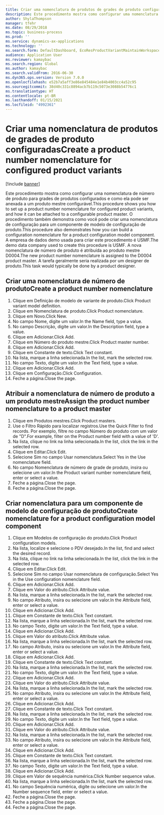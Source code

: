 ```yaml
---
title: Criar uma nomenclatura de produtos de grades de produto configuradas
description: Este procedimento mostra como configurar uma nomenclatura de número de produto para grades de produtos configurados e como ela pode ser anexada a um produto mestre configurável.
author: ShylaThompson
manager: tfehr
ms.date: 08/29/2018
ms.topic: business-process
ms.prod: ''
ms.service: dynamics-ax-applications
ms.technology: ''
ms.search.form: DefaultDashboard, EcoResProductVariantMaintainWorkspace, EcoResNomenclature, EcoResProductListPage, EcoResProductDetails, PCProductConfigurationModelListPage, PCProductConfigurationModelDetails
audience: Application User
ms.reviewer: kamaybac
ms.search.region: Global
ms.author: kamaybac
ms.search.validFrom: 2016-06-30
ms.dyn365.ops.version: Version 7.0.0
ms.openlocfilehash: e52b7a5aff3e86e845484e1e84b4003cc4a52c95
ms.sourcegitcommit: 38d40c331c8894acb7b119c5073e3088b54776c1
ms.translationtype: HT
ms.contentlocale: pt-BR
ms.lasthandoff: 01/15/2021
ms.locfileid: "4992361"
---
```

# <a name="create-a-product-number-nomenclature-for-configured-product-variants"></a><span data-ttu-id="34712-103">Criar uma nomenclatura de produtos de grades de produto configuradas</span><span class="sxs-lookup"><span data-stu-id="34712-103">Create a product number nomenclature for configured product variants</span></span>

[!include [banner](../../includes/banner.md)]

<span data-ttu-id="34712-104">Este procedimento mostra como configurar uma nomenclatura de número de produto para grades de produtos configurados e como ela pode ser anexada a um produto mestre configurável.</span><span class="sxs-lookup"><span data-stu-id="34712-104">This procedure shows you how to set up a product number nomenclature for configured product variants, and how it can be attached to a configurable product master.</span></span> <span data-ttu-id="34712-105">O procedimento também demonstra como você pode criar uma nomenclatura de configuração para um componente de modelo de configuração de produto.</span><span class="sxs-lookup"><span data-stu-id="34712-105">This procedure also demonstrates how you can build a configuration nomenclature for a product configuration model component.</span></span> <span data-ttu-id="34712-106">A empresa de dados demo usada para criar este procedimento é USMF.</span><span class="sxs-lookup"><span data-stu-id="34712-106">The demo data company used to create this procedure is USMF.</span></span> <span data-ttu-id="34712-107">A nova nomenclatura de número de produto é atribuída ao produto mestre D0004.</span><span class="sxs-lookup"><span data-stu-id="34712-107">The new product number nomenclature is assigned to the D0004 product master.</span></span> <span data-ttu-id="34712-108">A tarefa geralmente seria realizada por um designer de produto.</span><span class="sxs-lookup"><span data-stu-id="34712-108">This task would typically be done by a product designer.</span></span>


## <a name="create-a-product-number-nomenclature"></a><span data-ttu-id="34712-109">Criar uma nomenclatura de número de produto</span><span class="sxs-lookup"><span data-stu-id="34712-109">Create a product number nomenclature</span></span>
1. <span data-ttu-id="34712-110">Clique em Definição de modelo de variante de produto.</span><span class="sxs-lookup"><span data-stu-id="34712-110">Click Product variant model definition.</span></span>
2. <span data-ttu-id="34712-111">Clique em Nomenclatura de produto.</span><span class="sxs-lookup"><span data-stu-id="34712-111">Click Product nomenclature.</span></span>
3. <span data-ttu-id="34712-112">Clique em Novo.</span><span class="sxs-lookup"><span data-stu-id="34712-112">Click New.</span></span>
4. <span data-ttu-id="34712-113">No campo Nome, digite um valor.</span><span class="sxs-lookup"><span data-stu-id="34712-113">In the Name field, type a value.</span></span>
5. <span data-ttu-id="34712-114">No campo Descrição, digite um valor.</span><span class="sxs-lookup"><span data-stu-id="34712-114">In the Description field, type a value.</span></span>
6. <span data-ttu-id="34712-115">Clique em Adicionar.</span><span class="sxs-lookup"><span data-stu-id="34712-115">Click Add.</span></span>
7. <span data-ttu-id="34712-116">Clique em Número do produto mestre.</span><span class="sxs-lookup"><span data-stu-id="34712-116">Click Product master number.</span></span>
8. <span data-ttu-id="34712-117">Clique em Adicionar.</span><span class="sxs-lookup"><span data-stu-id="34712-117">Click Add.</span></span>
9. <span data-ttu-id="34712-118">Clique em Constante de texto.</span><span class="sxs-lookup"><span data-stu-id="34712-118">Click Text constant.</span></span>
10. <span data-ttu-id="34712-119">Na lista, marque a linha selecionada.</span><span class="sxs-lookup"><span data-stu-id="34712-119">In the list, mark the selected row.</span></span>
11. <span data-ttu-id="34712-120">No campo Texto, digite um valor.</span><span class="sxs-lookup"><span data-stu-id="34712-120">In the Text field, type a value.</span></span>
12. <span data-ttu-id="34712-121">Clique em Adicionar.</span><span class="sxs-lookup"><span data-stu-id="34712-121">Click Add.</span></span>
13. <span data-ttu-id="34712-122">Clique em Configuração.</span><span class="sxs-lookup"><span data-stu-id="34712-122">Click Configuration.</span></span>
14. <span data-ttu-id="34712-123">Feche a página.</span><span class="sxs-lookup"><span data-stu-id="34712-123">Close the page.</span></span>

## <a name="assign-the-product-number-nomenclature-to-a-product-master"></a><span data-ttu-id="34712-124">Atribuir a nomenclatura de número de produto a um produto mestre</span><span class="sxs-lookup"><span data-stu-id="34712-124">Assign the product number nomenclature to a product master</span></span>
1. <span data-ttu-id="34712-125">Clique em Produtos mestres.</span><span class="sxs-lookup"><span data-stu-id="34712-125">Click Product masters.</span></span>
2. <span data-ttu-id="34712-126">Use o Filtro Rápido para localizar registros.</span><span class="sxs-lookup"><span data-stu-id="34712-126">Use the Quick Filter to find records.</span></span> <span data-ttu-id="34712-127">Por exemplo, filtre no campo Número do produto com um valor de "D".</span><span class="sxs-lookup"><span data-stu-id="34712-127">For example, filter on the Product number field with a value of 'D'.</span></span>
3. <span data-ttu-id="34712-128">Na lista, clique no link na linha selecionada.</span><span class="sxs-lookup"><span data-stu-id="34712-128">In the list, click the link in the selected row.</span></span>
4. <span data-ttu-id="34712-129">Clique em Editar.</span><span class="sxs-lookup"><span data-stu-id="34712-129">Click Edit.</span></span>
5. <span data-ttu-id="34712-130">Selecione Sim no campo Usar nomenclatura.</span><span class="sxs-lookup"><span data-stu-id="34712-130">Select Yes in the Use nomenclature field.</span></span>
6. <span data-ttu-id="34712-131">No campo Nomenclatura de número de grade de produto, insira ou selecione um valor.</span><span class="sxs-lookup"><span data-stu-id="34712-131">In the Product variant number nomenclature field, enter or select a value.</span></span>
7. <span data-ttu-id="34712-132">Feche a página.</span><span class="sxs-lookup"><span data-stu-id="34712-132">Close the page.</span></span>
8. <span data-ttu-id="34712-133">Feche a página.</span><span class="sxs-lookup"><span data-stu-id="34712-133">Close the page.</span></span>

## <a name="create-nomenclature-for-a-product-configuration-model-component"></a><span data-ttu-id="34712-134">Criar nomenclatura para um componente de modelo de configuração de produto</span><span class="sxs-lookup"><span data-stu-id="34712-134">Create nomenclature for a product configuration model component</span></span>
1. <span data-ttu-id="34712-135">Clique em Modelos de configuração do produto.</span><span class="sxs-lookup"><span data-stu-id="34712-135">Click Product configuration models.</span></span>
2. <span data-ttu-id="34712-136">Na lista, localize e selecione o PDV desejado.</span><span class="sxs-lookup"><span data-stu-id="34712-136">In the list, find and select the desired record.</span></span>
3. <span data-ttu-id="34712-137">Na lista, clique no link na linha selecionada.</span><span class="sxs-lookup"><span data-stu-id="34712-137">In the list, click the link in the selected row.</span></span>
4. <span data-ttu-id="34712-138">Clique em Editar.</span><span class="sxs-lookup"><span data-stu-id="34712-138">Click Edit.</span></span>
5. <span data-ttu-id="34712-139">Selecione Sim no campo Usar nomenclatura de configuração.</span><span class="sxs-lookup"><span data-stu-id="34712-139">Select Yes in the Use configuration nomenclature field.</span></span>
6. <span data-ttu-id="34712-140">Clique em Adicionar.</span><span class="sxs-lookup"><span data-stu-id="34712-140">Click Add.</span></span>
7. <span data-ttu-id="34712-141">Clique em Valor do atributo.</span><span class="sxs-lookup"><span data-stu-id="34712-141">Click Attribute value.</span></span>
8. <span data-ttu-id="34712-142">Na lista, marque a linha selecionada.</span><span class="sxs-lookup"><span data-stu-id="34712-142">In the list, mark the selected row.</span></span>
9. <span data-ttu-id="34712-143">No campo Atributo, insira ou selecione um valor.</span><span class="sxs-lookup"><span data-stu-id="34712-143">In the Attribute field, enter or select a value.</span></span>
10. <span data-ttu-id="34712-144">Clique em Adicionar.</span><span class="sxs-lookup"><span data-stu-id="34712-144">Click Add.</span></span>
11. <span data-ttu-id="34712-145">Clique em Constante de texto.</span><span class="sxs-lookup"><span data-stu-id="34712-145">Click Text constant.</span></span>
12. <span data-ttu-id="34712-146">Na lista, marque a linha selecionada.</span><span class="sxs-lookup"><span data-stu-id="34712-146">In the list, mark the selected row.</span></span>
13. <span data-ttu-id="34712-147">No campo Texto, digite um valor.</span><span class="sxs-lookup"><span data-stu-id="34712-147">In the Text field, type a value.</span></span>
14. <span data-ttu-id="34712-148">Clique em Adicionar.</span><span class="sxs-lookup"><span data-stu-id="34712-148">Click Add.</span></span>
15. <span data-ttu-id="34712-149">Clique em Valor do atributo.</span><span class="sxs-lookup"><span data-stu-id="34712-149">Click Attribute value.</span></span>
16. <span data-ttu-id="34712-150">Na lista, marque a linha selecionada.</span><span class="sxs-lookup"><span data-stu-id="34712-150">In the list, mark the selected row.</span></span>
17. <span data-ttu-id="34712-151">No campo Atributo, insira ou selecione um valor.</span><span class="sxs-lookup"><span data-stu-id="34712-151">In the Attribute field, enter or select a value.</span></span>
18. <span data-ttu-id="34712-152">Clique em Adicionar.</span><span class="sxs-lookup"><span data-stu-id="34712-152">Click Add.</span></span>
19. <span data-ttu-id="34712-153">Clique em Constante de texto.</span><span class="sxs-lookup"><span data-stu-id="34712-153">Click Text constant.</span></span>
20. <span data-ttu-id="34712-154">Na lista, marque a linha selecionada.</span><span class="sxs-lookup"><span data-stu-id="34712-154">In the list, mark the selected row.</span></span>
21. <span data-ttu-id="34712-155">No campo Texto, digite um valor.</span><span class="sxs-lookup"><span data-stu-id="34712-155">In the Text field, type a value.</span></span>
22. <span data-ttu-id="34712-156">Clique em Adicionar.</span><span class="sxs-lookup"><span data-stu-id="34712-156">Click Add.</span></span>
23. <span data-ttu-id="34712-157">Clique em Valor do atributo.</span><span class="sxs-lookup"><span data-stu-id="34712-157">Click Attribute value.</span></span>
24. <span data-ttu-id="34712-158">Na lista, marque a linha selecionada.</span><span class="sxs-lookup"><span data-stu-id="34712-158">In the list, mark the selected row.</span></span>
25. <span data-ttu-id="34712-159">No campo Atributo, insira ou selecione um valor.</span><span class="sxs-lookup"><span data-stu-id="34712-159">In the Attribute field, enter or select a value.</span></span>
26. <span data-ttu-id="34712-160">Clique em Adicionar.</span><span class="sxs-lookup"><span data-stu-id="34712-160">Click Add.</span></span>
27. <span data-ttu-id="34712-161">Clique em Constante de texto.</span><span class="sxs-lookup"><span data-stu-id="34712-161">Click Text constant.</span></span>
28. <span data-ttu-id="34712-162">Na lista, marque a linha selecionada.</span><span class="sxs-lookup"><span data-stu-id="34712-162">In the list, mark the selected row.</span></span>
29. <span data-ttu-id="34712-163">No campo Texto, digite um valor.</span><span class="sxs-lookup"><span data-stu-id="34712-163">In the Text field, type a value.</span></span>
30. <span data-ttu-id="34712-164">Clique em Adicionar.</span><span class="sxs-lookup"><span data-stu-id="34712-164">Click Add.</span></span>
31. <span data-ttu-id="34712-165">Clique em Valor do atributo.</span><span class="sxs-lookup"><span data-stu-id="34712-165">Click Attribute value.</span></span>
32. <span data-ttu-id="34712-166">Na lista, marque a linha selecionada.</span><span class="sxs-lookup"><span data-stu-id="34712-166">In the list, mark the selected row.</span></span>
33. <span data-ttu-id="34712-167">No campo Atributo, insira ou selecione um valor.</span><span class="sxs-lookup"><span data-stu-id="34712-167">In the Attribute field, enter or select a value.</span></span>
34. <span data-ttu-id="34712-168">Clique em Adicionar.</span><span class="sxs-lookup"><span data-stu-id="34712-168">Click Add.</span></span>
35. <span data-ttu-id="34712-169">Clique em Constante de texto.</span><span class="sxs-lookup"><span data-stu-id="34712-169">Click Text constant.</span></span>
36. <span data-ttu-id="34712-170">Na lista, marque a linha selecionada.</span><span class="sxs-lookup"><span data-stu-id="34712-170">In the list, mark the selected row.</span></span>
37. <span data-ttu-id="34712-171">No campo Texto, digite um valor.</span><span class="sxs-lookup"><span data-stu-id="34712-171">In the Text field, type a value.</span></span>
38. <span data-ttu-id="34712-172">Clique em Adicionar.</span><span class="sxs-lookup"><span data-stu-id="34712-172">Click Add.</span></span>
39. <span data-ttu-id="34712-173">Clique em Valor de sequência numérica.</span><span class="sxs-lookup"><span data-stu-id="34712-173">Click Number sequence value.</span></span>
40. <span data-ttu-id="34712-174">Na lista, marque a linha selecionada.</span><span class="sxs-lookup"><span data-stu-id="34712-174">In the list, mark the selected row.</span></span>
41. <span data-ttu-id="34712-175">No campo Sequência numérica, digite ou selecione um valor.</span><span class="sxs-lookup"><span data-stu-id="34712-175">In the Number sequence field, enter or select a value.</span></span>
42. <span data-ttu-id="34712-176">Feche a página.</span><span class="sxs-lookup"><span data-stu-id="34712-176">Close the page.</span></span>
43. <span data-ttu-id="34712-177">Feche a página.</span><span class="sxs-lookup"><span data-stu-id="34712-177">Close the page.</span></span>
44. <span data-ttu-id="34712-178">Feche a página.</span><span class="sxs-lookup"><span data-stu-id="34712-178">Close the page.</span></span>


